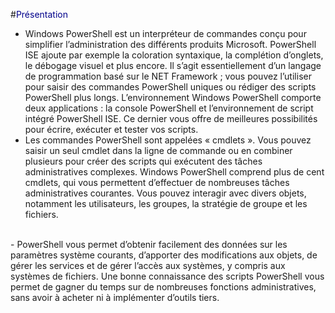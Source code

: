 #<span style="color:darkblue">Présentation</span>

- Windows PowerShell est un interpréteur de commandes conçu pour simplifier l’administration des différents produits Microsoft. PowerShell ISE ajoute par exemple la coloration syntaxique, la complétion d’onglets, le débogage visuel et plus encore. Il s’agit essentiellement d’un langage de programmation basé sur le NET Framework ; vous pouvez l’utiliser pour saisir des commandes PowerShell uniques ou rédiger des scripts PowerShell plus longs. L’environnement Windows PowerShell comporte deux applications : la console PowerShell et l’environnement de script intégré PowerShell ISE. Ce dernier vous offre de meilleures possibilités pour écrire, exécuter et tester vos scripts.
  <br/>   
- Les commandes PowerShell sont appelées « cmdlets ». Vous pouvez saisir un seul cmdlet dans la ligne de commande ou en combiner plusieurs pour créer des scripts qui exécutent des tâches administratives complexes. Windows PowerShell comprend plus de cent cmdlets, qui vous permettent d’effectuer de nombreuses tâches administratives courantes. Vous pouvez interagir avec divers objets, notamment les utilisateurs, les groupes, la stratégie de groupe et les fichiers.
<br/>
- PowerShell vous permet d’obtenir facilement des données sur les paramètres système courants, d’apporter des modifications aux objets, de gérer les services et de gérer l’accès aux systèmes, y compris aux systèmes de fichiers. Une bonne connaissance des scripts PowerShell vous permet de gagner du temps sur de nombreuses fonctions administratives, sans avoir à acheter ni à implémenter d’outils tiers.
